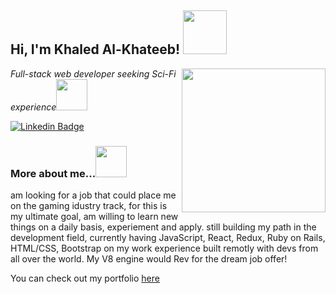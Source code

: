 
<h2> Hi, I'm Khaled Al-Khateeb! <img src="https://raw.githubusercontent.com/Tarikul-Islam-Anik/Animated-Fluent-Emojis/master/Emojis/Smilies/Alien%20Monster.png" width="70"></h2>
<img align='right' src="https://raw.githubusercontent.com/Tarikul-Islam-Anik/Animated-Fluent-Emojis/master/Emojis/Symbols/Biohazard.png" width="230">
<p><em>Full-stack web developer seeking Sci-Fi experience</em><img src="https://raw.githubusercontent.com/Tarikul-Islam-Anik/Animated-Fluent-Emojis/master/Emojis/Smilies/Alien.png" width="50"></p>

[![Linkedin Badge](https://img.shields.io/badge/-Khaled%20alKhateeb-blue?style=flat-square&logo=Linkedin&logoColor=white&link=https://www.linkedin.com/in/khaled-al-khateeb-3a1013247/)](https://www.linkedin.com/in/khaled-al-khateeb-3a1013247/)

### More about me...<img src="https://raw.githubusercontent.com/Tarikul-Islam-Anik/Animated-Fluent-Emojis/master/Emojis/Smilies/Grinning%20Face%20with%20Sweat.png" width="50">  

am looking for a job that could place me on the gaming idustry track, for this is my ultimate goal,
am willing to learn new things on a daily basis, experiement and apply. still building my path in
the development field, currently having JavaScript, React, Redux, Ruby on Rails, HTML/CSS, Bootstrap 
on my work experience built remotly with devs 
from all over the world. 
My V8 engine would Rev for the dream job offer!  

<p>You can check out my portfolio <a href="https://khaled-alkhateeb.github.io/Portfolio-Project/">here</a></p>
